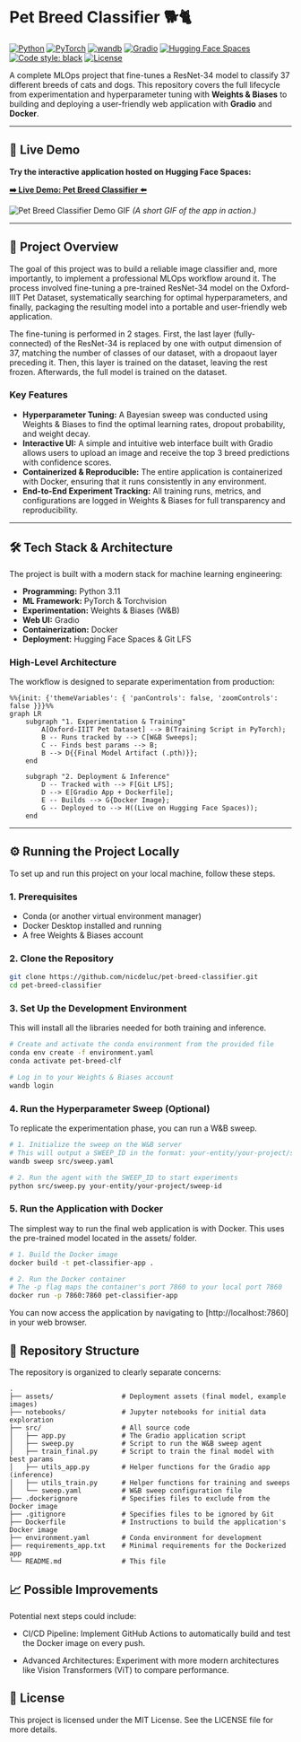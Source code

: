 # Pet Breed Classifier 🐕🐈

[![Python](https://img.shields.io/badge/Python-3.11-blue)](https://www.python.org/)
[![PyTorch](https://img.shields.io/badge/PyTorch-2.7-orange)](https://pytorch.org/)
[![wandb](https://img.shields.io/badge/W%26B-Tracked-yellow)](https://wandb.ai/nicdeluc-learning/pet-breed-classification)
[![Gradio](https://img.shields.io/badge/Gradio-UI-orange)](https://gradio.app/)
[![Hugging Face Spaces](https://img.shields.io/badge/%F0%9F%A4%97%20Hugging%20Face-Spaces-blue)](https://huggingface.co/spaces/nicdeluc/pet-breed-classifier)
[![Code style: black](https://img.shields.io/badge/code%20style-black-000000.svg)](https://github.com/psf/black)
[![License](https://img.shields.io/badge/License-MIT-green)](./LICENSE)

A complete MLOps project that fine-tunes a ResNet-34 model to classify 37 different breeds of cats and dogs. This repository covers the full lifecycle from experimentation and hyperparameter tuning with **Weights & Biases** to building and deploying a user-friendly web application with **Gradio** and **Docker**.

---

## 🚀 Live Demo

**Try the interactive application hosted on Hugging Face Spaces:**

**[➡️ Live Demo: Pet Breed Classifier ⬅️](https://huggingface.co/spaces/nicdeluc/pet-breed-classifier)**

![Pet Breed Classifier Demo GIF](https://huggingface.co/spaces/nicdeluc/pet-breed-classifier/resolve/main/demo.gif)
*(A short GIF of the app in action.)*

---

## 📖 Project Overview

The goal of this project was to build a reliable image classifier and, more importantly, to implement a professional MLOps workflow around it. The process involved fine-tuning a pre-trained ResNet-34 model on the Oxford-IIIT Pet Dataset, systematically searching for optimal hyperparameters, and finally, packaging the resulting model into a portable and user-friendly web application.

The fine-tuning is performed in 2 stages. First, the last layer (fully-connected) of the ResNet-34 is replaced by one with output dimension of 37, matching the number of classes of our dataset, with a dropaout layer preceding it. Then, this layer is trained on the dataset, leaving the rest frozen. Afterwards, the full model is trained on the dataset.

### Key Features
* **Hyperparameter Tuning:** A Bayesian sweep was conducted using Weights & Biases to find the optimal learning rates, dropout probability, and weight decay.
* **Interactive UI:** A simple and intuitive web interface built with Gradio allows users to upload an image and receive the top 3 breed predictions with confidence scores.
* **Containerized & Reproducible:** The entire application is containerized with Docker, ensuring that it runs consistently in any environment.
* **End-to-End Experiment Tracking:** All training runs, metrics, and configurations are logged in Weights & Biases for full transparency and reproducibility.

---

## 🛠️ Tech Stack & Architecture

The project is built with a modern stack for machine learning engineering:

* **Programming:** Python 3.11
* **ML Framework:** PyTorch & Torchvision
* **Experimentation:** Weights & Biases (W&B)
* **Web UI:** Gradio
* **Containerization:** Docker
* **Deployment:** Hugging Face Spaces & Git LFS

### High-Level Architecture
The workflow is designed to separate experimentation from production:

```mermaid
%%{init: {'themeVariables': { 'panControls': false, 'zoomControls': false }}}%%
graph LR
    subgraph "1. Experimentation & Training"
        A[Oxford-IIIT Pet Dataset] --> B(Training Script in PyTorch);
        B -- Runs tracked by --> C[W&B Sweeps];
        C -- Finds best params --> B;
        B --> D{{Final Model Artifact (.pth)}};
    end

    subgraph "2. Deployment & Inference"
        D -- Tracked with --> F[Git LFS];
        D --> E[Gradio App + Dockerfile];
        E -- Builds --> G{Docker Image};
        G -- Deployed to --> H((Live on Hugging Face Spaces));
    end
```

---

## ⚙️ Running the Project Locally

To set up and run this project on your local machine, follow these steps.

### 1. Prerequisites
* Conda (or another virtual environment manager)
* Docker Desktop installed and running
* A free Weights & Biases account

### 2. Clone the Repository
```bash
git clone https://github.com/nicdeluc/pet-breed-classifier.git
cd pet-breed-classifier
```

### 3. Set Up the Development Environment
This will install all the libraries needed for both training and inference.

```bash
# Create and activate the conda environment from the provided file
conda env create -f environment.yaml
conda activate pet-breed-clf

# Log in to your Weights & Biases account
wandb login
```

### 4. Run the Hyperparameter Sweep (Optional)
To replicate the experimentation phase, you can run a W&B sweep.

```bash
# 1. Initialize the sweep on the W&B server
# This will output a SWEEP_ID in the format: your-entity/your-project/sweep-id
wandb sweep src/sweep.yaml

# 2. Run the agent with the SWEEP_ID to start experiments
python src/sweep.py your-entity/your-project/sweep-id
```

### 5. Run the Application with Docker
The simplest way to run the final web application is with Docker. This uses the pre-trained model located in the assets/ folder.

```bash
# 1. Build the Docker image
docker build -t pet-classifier-app .

# 2. Run the Docker container
# The -p flag maps the container's port 7860 to your local port 7860
docker run -p 7860:7860 pet-classifier-app
```

You can now access the application by navigating to [http://localhost:7860] in your web browser.

## 📂 Repository Structure
The repository is organized to clearly separate concerns:

```text
.
├── assets/                 # Deployment assets (final model, example images)
├── notebooks/              # Jupyter notebooks for initial data exploration
├── src/                    # All source code
│   ├── app.py              # The Gradio application script
│   ├── sweep.py            # Script to run the W&B sweep agent
│   ├── train_final.py      # Script to train the final model with best params
│   ├── utils_app.py        # Helper functions for the Gradio app (inference)
│   ├── utils_train.py      # Helper functions for training and sweeps
│   └── sweep.yaml          # W&B sweep configuration file
├── .dockerignore           # Specifies files to exclude from the Docker image
├── .gitignore              # Specifies files to be ignored by Git
├── Dockerfile              # Instructions to build the application's Docker image
├── environment.yaml        # Conda environment for development
├── requirements_app.txt    # Minimal requirements for the Dockerized app
└── README.md               # This file
```

## 📈 Possible Improvements
Potential next steps could include:

- CI/CD Pipeline: Implement GitHub Actions to automatically build and test the Docker image on every push.

- Advanced Architectures: Experiment with more modern architectures like Vision Transformers (ViT) to compare performance.

## 📄 License
This project is licensed under the MIT License. See the LICENSE file for more details.